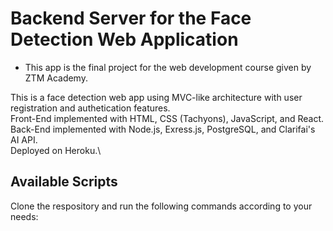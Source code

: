 # Backend Server for the Face Detection Web Application
* This app is the final project for the web development course given by ZTM Academy.

This is a face detection web app using MVC-like architecture with user registration and authetication features.\
Front-End implemented with HTML, CSS (Tachyons), JavaScript, and React.\
Back-End implemented with Node.js, Exress.js, PostgreSQL, and Clarifai's AI API.\
Deployed on Heroku.\

## Available Scripts

Clone the respository and run the following commands according to your needs:
